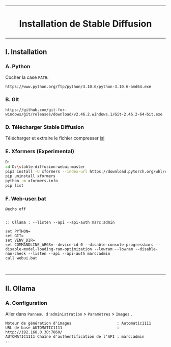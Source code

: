 ---------------------------------------------------------------------------------------------------------------------
# <p align='center'> Installation de Stable Diffusion </p>
---------------------------------------------------------------------------------------------------------------------
## I. Installation
### A. Python
Cocher la case `PATH`.
```
https://www.python.org/ftp/python/3.10.6/python-3.10.6-amd64.exe
```

### B. GIt
```
https://github.com/git-for-windows/git/releases/download/v2.46.2.windows.1/Git-2.46.2-64-bit.exe
```

### D. Télécharger Stable Diffusion
Télécharger et extraire le fichier compresser [isi](https://codeload.github.com/AUTOMATIC1111/stable-diffusion-webui/zip/refs/heads/master)

### E. Xformers (Experimental)
```bash
D:
cd D:\stable-diffusion-webui-master
pip3 install -U xformers --index-url https://download.pytorch.org/whl/cu124
pip uninstall xformers
python -m xformers.info
pip list
```

### F. Web-user.bat
```
@echo off


:: Ollama : --listen --api --api-auth marc:admin

set PYTHON=
set GIT=
set VENV_DIR=
set COMMANDLINE_ARGS=--device-id 0 --disable-console-progressbars --disable-model-loading-ram-optimization --lowram --lowram --disable-nan-check --listen --api --api-auth marc:admin
call webui.bat
```

<br />

---------------------------------------------------------------------------------------------------------------------
## II. Ollama
### A. Configuration
Aller dans `Panneau d'administration` > `Paramètres` > `Images` .

```
Moteur de génération d'images                    : Automatic1111
URL de base AUTOMATIC1111                        : http://192.168.0.30:7860/
AUTOMATIC1111 Chaîne d'authentification de l'API : marc:admin
...

```


